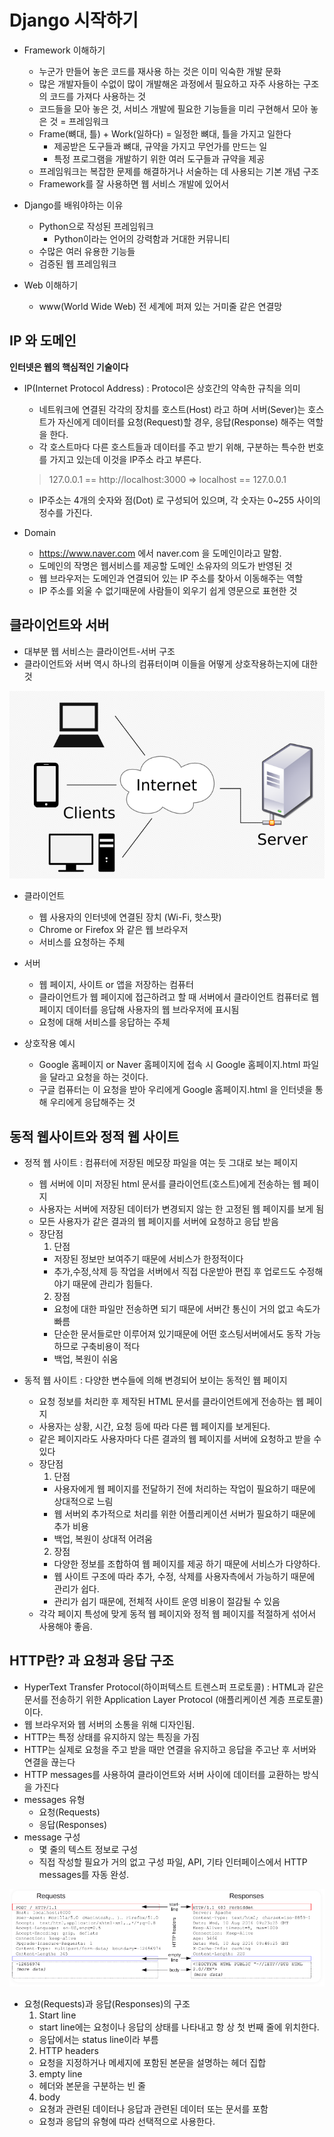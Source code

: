 # Django 시작하기
  
  - Framework 이해하기
    - 누군가 만들어 놓은 코드를 재사용 하는 것은 이미 익숙한 개발 문화
    - 많은 개발자들이 수없이 많이 개발해온 과정에서 필요하고 자주 사용하는 구조의 코드를 가져다 사용하는 것
    - 코드들을 모아 놓은 것, 서비스 개발에 필요한 기능들을 미리 구현해서 모아 놓은 것 = 프레임워크
    - Frame(뼈대, 틀) + Work(일하다)
      = 일정한 뼈대, 틀을 가지고 일한다
      - 제공받은 도구들과 뼈대, 규약을 가지고 무언가를 만드는 일
      - 특정 프로그램을 개발하기 위한 여러 도구들과 규약을 제공
    - 프레임워크는 복잡한 문제를 해결하거나 서술하는 데 사용되는 기본 개념 구조
    - Framework를 잘 사용하면 웹 서비스 개발에 있어서 

  - Django를 배워야하는 이유
    - Python으로 작성된 프레임워크
      - Python이라는 언어의 강력함과 거대한 커뮤니티
    - 수많은 여러 유용한 기능들
    - 검증된 웹 프레임워크

  - Web 이해하기
    - www(World Wide Web) 전 세계에 퍼져 있는 거미줄 같은 연결망

## IP 와 도메인
  
  **인터넷은 웹의 핵심적인 기술이다**
  
  - IP(Internet Protocol Address) : Protocol은 상호간의 약속한 규칙을 의미
  
    - 네트워크에 연결된 각각의 장치를 호스트(Host) 라고 하며 서버(Sever)는 호스트가 자신에게 데이터를 요청(Request)할 경우, 응답(Response) 해주는 역할을 한다.
    - 각 호스트마다 다른 호스트들과 데이터를 주고 받기 위해, 구분하는 특수한 번호를 가지고 있는데 이것을 IP주소 라고 부른다.
    
    > 127.0.0.1 == http://localhost:3000 => localhost == 127.0.0.1

    - IP주소는 4개의 숫자와 점(Dot) 로 구성되어 있으며, 각 숫자는 0~255 사이의 정수를 가진다.

  - Domain
    - https://www.naver.com 에서 naver.com 을 도메인이라고 말함.
    - 도메인의 작명은 웹서비스를 제공할 도메인 소유자의 의도가 반영된 것
    - 웹 브라우저는 도메인과 연결되어 있는 IP 주소를 찾아서 이동해주는 역할
    - IP 주소를 외울 수 없기때문에 사람들이 외우기 쉽게 영문으로 표현한 것

## 클라이언트와 서버
  
  - 대부분 웹 서비스는 클라이언트-서버 구조
  - 클라이언트와 서버 역시 하나의 컴퓨터이며 이들을 어떻게 상호작용하는지에 대한 것

  ![1](images/1.png)

  - 클라이언트
    - 웹 사용자의 인터넷에 연결된 장치 (Wi-Fi, 핫스팟)
    - Chrome or Firefox 와 같은 웹 브라우저
    - 서비스를 요청하는 주체

  - 서버
    - 웹 페이지, 사이트 or 앱을 저장하는 컴퓨터
    - 클라이언트가 웹 페이지에 접근하려고 할 때 서버에서 클라이언트 컴퓨터로 웹 페이지 데이터를 응답해 사용자의 웹 브라우저에 표시됨
    - 요청에 대해 서비스를 응답하는 주체
  
  - 상호작용 예시
    - Google 홈페이지 or Naver 홈페이지에 접속 시 Google 홈페이지.html 파일을 달라고 요청을 하는 것이다.
    - 구글 컴퓨터는 이 요청을 받아 우리에게 Google 홈페이지.html 을 인터넷을 통해 우리에게 응답해주는 것

## 동적 웹사이트와 정적 웹 사이트
  
  - 정적 웹 사이트 : 컴퓨터에 저장된 메모장 파일을 여는 듯 그대로 보는 페이지
    - 웹 서버에 이미 저장된 html 문서를 클라이언트(호스트)에게 전송하는 웹 페이지
    - 사용자는 서버에 저장된 데이터가 변경되지 않는 한 고정된 웹 페이지를 보게 됨
    - 모든 사용자가 같은 결과의 웹 페이지를 서버에 요청하고 응답 받음
    - 장단점
      1. 단점
        - 저장된 정보만 보여주기 때문에 서비스가 한정적이다
        - 추가,수정,삭제 등 작업을 서버에서 직접 다운받아 편집 후 업로드도 수정해야기 때문에 관리가 힘들다.
      2. 장점
        - 요청에 대한 파일만 전송하면 되기 때문에 서버간 통신이 거의 없고 속도가 빠름
        - 단순한 문서들로만 이루어져 있기때문에 어떤 호스팅서버에서도 동작 가능하므로 구축비용이 적다
        - 백업, 복원이 쉬움
    
  - 동적 웹 사이트 : 다양한 변수들에 의해 변경되어 보이는 동적인 웹 페이지
    - 요청 정보를 처리한 후 제작된 HTML 문서를 클라이언트에게 전송하는 웹 페이지
    - 사용자는 상황, 시간, 요청 등에 따라 다른 웹 페이지를 보게된다.
    - 같은 페이지라도 사용자마다 다른 결과의 웹 페이지를 서버에 요청하고 받을 수 있다
    - 장단점
      1. 단점
        - 사용자에게 웹 페이지를 전달하기 전에 처리하는 작업이 필요하기 때문에 상대적으로 느림
        - 웹 서버외 추가적으로 처리를 위한 어플리케이션 서버가 필요하기 때문에 추가 비용
        - 백업, 복원이 상대적 어려움
      2. 장점
        - 다양한 정보를 조합하여 웹 페이지를 제공 하기 때문에 서비스가 다양하다.
        - 웹 사이트 구조에 따라 추가, 수정, 삭제를 사용자측에서 가능하기 때문에 관리가 쉽다.
        - 관리가 쉽기 때문에, 전체적 사이트 운영 비용이 절감될 수 있음
    - 각각 페이지 특성에 맞게 동적 웹 페이지와 정적 웹 페이지를 적절하게 섞어서 사용해야 좋음.

## HTTP란? 과 요청과 응답 구조
 
  - HyperText Transfer Protocol(하이퍼텍스트 트렌스퍼 프로토콜) : HTML과 같은 문서를 전송하기 위한 Application Layer Protocol (애플리케이션 계층 프로토콜)이다.
  - 웹 브라우저와 웹 서버의 소통을 위해 디자인됨.
  - HTTP는 특정 상태를 유지하지 않는 특징을 가짐
  - HTTP는 실제로 요청을 주고 받을 때만 연결을 유지하고 응답을 주고난 후 서버와 연결을 끊는다
  - HTTP messages를 사용하여 클라이언트와 서버 사이에 데이터를 교환하는 방식을 가진다
  - messages 유형
    - 요청(Requests)
    - 응답(Responses)
  - message 구성
    - 몇 줄의 텍스트 정보로 구성
    - 직접 작성할 필요가 거의 없고 구성 파일, API, 기타 인터페이스에서 HTTP messages를 자동 완성.

  ![2](images/2.PNG)

  - 요청(Requests)과 응답(Responses)의 구조
    1. Start line
      - start line에는 요청이나 응답의 상태를 나타내고 항 상 첫 번째 줄에 위치한다.
      - 응답에서는 status line이라 부름
    2. HTTP headers
      - 요청을 지정하거나 메세지에 포함된 본문을 설명하는 헤더 집합
    3. empty line
      - 헤더와 본문을 구분하는 빈 줄
    4. body
      - 요쳥과 관련된 데이터나 응답과 관련된 데이터 또는 문서를 포함
      - 요청과 응답의 유형에 따라 선택적으로 사용한다.
